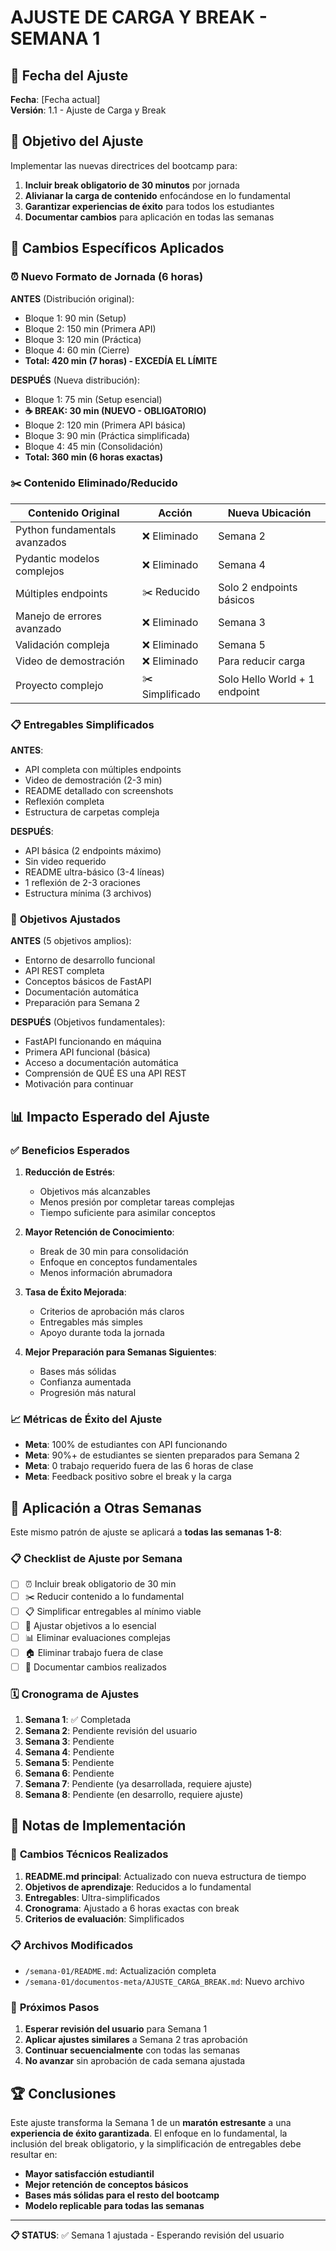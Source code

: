 # AJUSTE DE CARGA Y BREAK - SEMANA 1

## 📅 Fecha del Ajuste

**Fecha**: [Fecha actual]  
**Versión**: 1.1 - Ajuste de Carga y Break

## 🎯 Objetivo del Ajuste

Implementar las nuevas directrices del bootcamp para:

1. **Incluir break obligatorio de 30 minutos** por jornada
2. **Alivianar la carga de contenido** enfocándose en lo fundamental
3. **Garantizar experiencias de éxito** para todos los estudiantes
4. **Documentar cambios** para aplicación en todas las semanas

## 🔄 Cambios Específicos Aplicados

### ⏰ **Nuevo Formato de Jornada (6 horas)**

**ANTES** (Distribución original):

- Bloque 1: 90 min (Setup)
- Bloque 2: 150 min (Primera API)
- Bloque 3: 120 min (Práctica)
- Bloque 4: 60 min (Cierre)
- **Total: 420 min (7 horas) - EXCEDÍA EL LÍMITE**

**DESPUÉS** (Nueva distribución):

- Bloque 1: 75 min (Setup esencial)
- **☕ BREAK: 30 min (NUEVO - OBLIGATORIO)**
- Bloque 2: 120 min (Primera API básica)
- Bloque 3: 90 min (Práctica simplificada)
- Bloque 4: 45 min (Consolidación)
- **Total: 360 min (6 horas exactas)**

### ✂️ **Contenido Eliminado/Reducido**

| Contenido Original            | Acción          | Nueva Ubicación               |
| ----------------------------- | --------------- | ----------------------------- |
| Python fundamentals avanzados | ❌ Eliminado    | Semana 2                      |
| Pydantic modelos complejos    | ❌ Eliminado    | Semana 4                      |
| Múltiples endpoints           | ✂️ Reducido     | Solo 2 endpoints básicos      |
| Manejo de errores avanzado    | ❌ Eliminado    | Semana 3                      |
| Validación compleja           | ❌ Eliminado    | Semana 5                      |
| Video de demostración         | ❌ Eliminado    | Para reducir carga            |
| Proyecto complejo             | ✂️ Simplificado | Solo Hello World + 1 endpoint |

### 📋 **Entregables Simplificados**

**ANTES**:

- API completa con múltiples endpoints
- Video de demostración (2-3 min)
- README detallado con screenshots
- Reflexión completa
- Estructura de carpetas compleja

**DESPUÉS**:

- API básica (2 endpoints máximo)
- Sin video requerido
- README ultra-básico (3-4 líneas)
- 1 reflexión de 2-3 oraciones
- Estructura mínima (3 archivos)

### 🎯 **Objetivos Ajustados**

**ANTES** (5 objetivos amplios):

- Entorno de desarrollo funcional
- API REST completa
- Conceptos básicos de FastAPI
- Documentación automática
- Preparación para Semana 2

**DESPUÉS** (Objetivos fundamentales):

- FastAPI funcionando en máquina
- Primera API funcional (básica)
- Acceso a documentación automática
- Comprensión de QUÉ ES una API REST
- Motivación para continuar

## 📊 **Impacto Esperado del Ajuste**

### ✅ **Beneficios Esperados**

1. **Reducción de Estrés**:

   - Objetivos más alcanzables
   - Menos presión por completar tareas complejas
   - Tiempo suficiente para asimilar conceptos

2. **Mayor Retención de Conocimiento**:

   - Break de 30 min para consolidación
   - Enfoque en conceptos fundamentales
   - Menos información abrumadora

3. **Tasa de Éxito Mejorada**:

   - Criterios de aprobación más claros
   - Entregables más simples
   - Apoyo durante toda la jornada

4. **Mejor Preparación para Semanas Siguientes**:
   - Bases más sólidas
   - Confianza aumentada
   - Progresión más natural

### 📈 **Métricas de Éxito del Ajuste**

- **Meta**: 100% de estudiantes con API funcionando
- **Meta**: 90%+ de estudiantes se sienten preparados para Semana 2
- **Meta**: 0 trabajo requerido fuera de las 6 horas de clase
- **Meta**: Feedback positivo sobre el break y la carga

## 🔄 **Aplicación a Otras Semanas**

Este mismo patrón de ajuste se aplicará a **todas las semanas 1-8**:

### 📋 **Checklist de Ajuste por Semana**

- [ ] ⏰ Incluir break obligatorio de 30 min
- [ ] ✂️ Reducir contenido a lo fundamental
- [ ] 📋 Simplificar entregables al mínimo viable
- [ ] 🎯 Ajustar objetivos a lo esencial
- [ ] 📊 Eliminar evaluaciones complejas
- [ ] 🏠 Eliminar trabajo fuera de clase
- [ ] 📝 Documentar cambios realizados

### 🗓️ **Cronograma de Ajustes**

1. **Semana 1**: ✅ Completada
2. **Semana 2**: Pendiente revisión del usuario
3. **Semana 3**: Pendiente
4. **Semana 4**: Pendiente
5. **Semana 5**: Pendiente
6. **Semana 6**: Pendiente
7. **Semana 7**: Pendiente (ya desarrollada, requiere ajuste)
8. **Semana 8**: Pendiente (en desarrollo, requiere ajuste)

## 📝 **Notas de Implementación**

### 🔧 **Cambios Técnicos Realizados**

1. **README.md principal**: Actualizado con nueva estructura de tiempo
2. **Objetivos de aprendizaje**: Reducidos a lo fundamental
3. **Entregables**: Ultra-simplificados
4. **Cronograma**: Ajustado a 6 horas exactas con break
5. **Criterios de evaluación**: Simplificados

### 📋 **Archivos Modificados**

- `/semana-01/README.md`: Actualización completa
- `/semana-01/documentos-meta/AJUSTE_CARGA_BREAK.md`: Nuevo archivo

### 🔄 **Próximos Pasos**

1. **Esperar revisión del usuario** para Semana 1
2. **Aplicar ajustes similares** a Semana 2 tras aprobación
3. **Continuar secuencialmente** con todas las semanas
4. **No avanzar** sin aprobación de cada semana ajustada

## 🏆 **Conclusiones**

Este ajuste transforma la Semana 1 de un **maratón estresante** a una **experiencia de éxito garantizada**. El enfoque en lo fundamental, la inclusión del break obligatorio, y la simplificación de entregables debe resultar en:

- **Mayor satisfacción estudiantil**
- **Mejor retención de conceptos básicos**
- **Bases más sólidas para el resto del bootcamp**
- **Modelo replicable para todas las semanas**

---

**📋 STATUS**: ✅ Semana 1 ajustada - Esperando revisión del usuario
